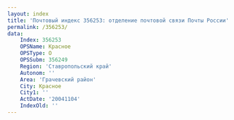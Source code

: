 ```yaml
---
layout: index
title: 'Почтовый индекс 356253: отделение почтовой связи Почты России'
permalink: /356253/
data:
    Index: 356253
    OPSName: Красное
    OPSType: О
    OPSSubm: 356249
    Region: 'Ставропольский край'
    Autonom: ''
    Area: 'Грачевский район'
    City: Красное
    City1: ''
    ActDate: '20041104'
    IndexOld: ''
---
```

